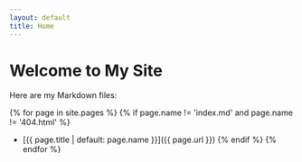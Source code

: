 ```yaml
---
layout: default
title: Home
---
```


# Welcome to My Site

Here are my Markdown files:

{% for page in site.pages %}
  {% if page.name != 'index.md' and page.name != '404.html' %}
  - [{{ page.title | default: page.name }}]({{ page.url }})
  {% endif %}
{% endfor %}
